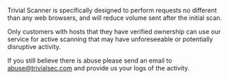 Trivial Scanner is specifically designed to perform requests no different than
any web browsers, and will reduce volume sent after the initial scan.

Only customers with hosts that they have verified ownership can use our service
for active scanning that may have unforeseeable or potentially disruptive
activity.

If you still believe there is abuse please send an email to abuse@trivialsec.com
and provide us your logs of the activity.
